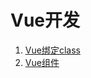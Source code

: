 #   Vue开发

<ol>
<li><a href="https://cgl-dong.github.io/Vue/bind-class.html">Vue绑定class</a></li>
<li><a href="https://cgl-dong.github.io/Vue/Component组件.html">Vue组件</a></li>

</ol>
